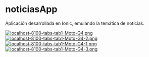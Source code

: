 # noticiasApp
Aplicación desarrollada en Ionic, emulando la temática de noticias. 

[![localhost-8100-tabs-tab1-Moto-G4.png](https://i.postimg.cc/kDrKm49Y/localhost-8100-tabs-tab1-Moto-G4.png)](https://postimg.cc/sGcvP3M5)
[![localhost-8100-tabs-tab1-Moto-G4-2.png](https://i.postimg.cc/xCCKGht5/localhost-8100-tabs-tab1-Moto-G4-2.png)](https://postimg.cc/JyfDM6wH)
[![localhost-8100-tabs-tab1-Moto-G4-1.png](https://i.postimg.cc/PJS93gjq/localhost-8100-tabs-tab1-Moto-G4-1.png)](https://postimg.cc/WqJ5tftR)
[![localhost-8100-tabs-tab1-Moto-G4-3.png](https://i.postimg.cc/Nj67Q1K6/localhost-8100-tabs-tab1-Moto-G4-3.png)](https://postimg.cc/rDptJRCs)
